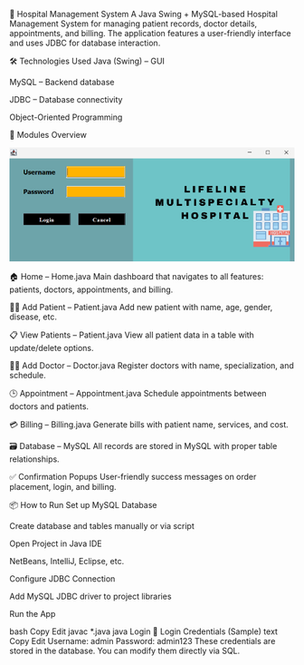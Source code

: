 🏥 Hospital Management System
A Java Swing + MySQL-based Hospital Management System for managing patient records, doctor details, appointments, and billing. The application features a user-friendly interface and uses JDBC for database interaction.

🛠️ Technologies Used
Java (Swing) – GUI

MySQL – Backend database

JDBC – Database connectivity

Object-Oriented Programming

📁 Modules Overview

![🔐 Login – Login.java](https://github.com/sanjeet-ppandeyy/HospitalManagementSystem/blob/main/Screenshot%202025-05-21%20121154.png)


🏠 Home – Home.java
Main dashboard that navigates to all features: patients, doctors, appointments, and billing.


👨‍⚕️ Add Patient – Patient.java
Add new patient with name, age, gender, disease, etc.


📋 View Patients – Patient.java
View all patient data in a table with update/delete options.


👩‍⚕️ Add Doctor – Doctor.java
Register doctors with name, specialization, and schedule.


🕒 Appointment – Appointment.java
Schedule appointments between doctors and patients.


💳 Billing – Billing.java
Generate bills with patient name, services, and cost.


🗃️ Database – MySQL
All records are stored in MySQL with proper table relationships.


✅ Confirmation Popups
User-friendly success messages on order placement, login, and billing.


📦 How to Run
Set up MySQL Database

Create database and tables manually or via script

Open Project in Java IDE

NetBeans, IntelliJ, Eclipse, etc.

Configure JDBC Connection

Add MySQL JDBC driver to project libraries

Run the App

bash
Copy
Edit
javac *.java
java Login
🔑 Login Credentials (Sample)
text
Copy
Edit
Username: admin
Password: admin123
These credentials are stored in the database. You can modify them directly via SQL.

